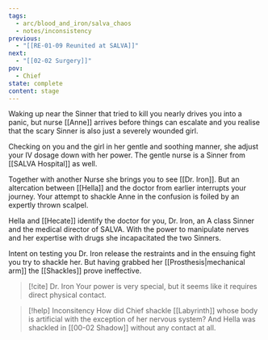 ```yaml
---
tags:
  - arc/blood_and_iron/salva_chaos
  - notes/inconsistency
previous:
  - "[[RE-01-09 Reunited at SALVA]]"
next:
  - "[[02-02 Surgery]]"
pov:
  - Chief
state: complete
content: stage
---
```

Waking up near the Sinner that tried to kill you nearly drives you into a panic, but nurse [[Anne]] arrives before things can escalate and you realise that the scary Sinner is also just a severely wounded girl.

Checking on you and the girl in her gentle and soothing manner, she adjust your IV dosage down with her power. The gentle nurse is a Sinner from [[SALVA Hospital]] as well.

Together with another Nurse she brings you to see [[Dr. Iron]]. But an altercation between [[Hella]] and the doctor from earlier interrupts your journey. Your attempt to shackle Anne in the confusion is foiled by an expertly thrown scalpel. 

Hella and [[Hecate]] identify the doctor for you, Dr. Iron, an A class Sinner and the medical director of SALVA. With the power to manipulate nerves and her expertise with drugs she incapacitated the two Sinners.

Intent on testing you Dr. Iron release the restraints and in the ensuing fight you try to shackle her. But having grabbed her [[Prosthesis|mechanical arm]] the [[Shackles]] prove ineffective.

> [!cite] Dr. Iron
> Your power is very special, but it seems like it requires direct physical contact.

> [!help] Inconsitency
> How did Chief shackle [[Labyrinth]] whose body is artificial with the exception of her nervous system? And Hella was shackled in [[00-02 Shadow]] without any contact at all.

